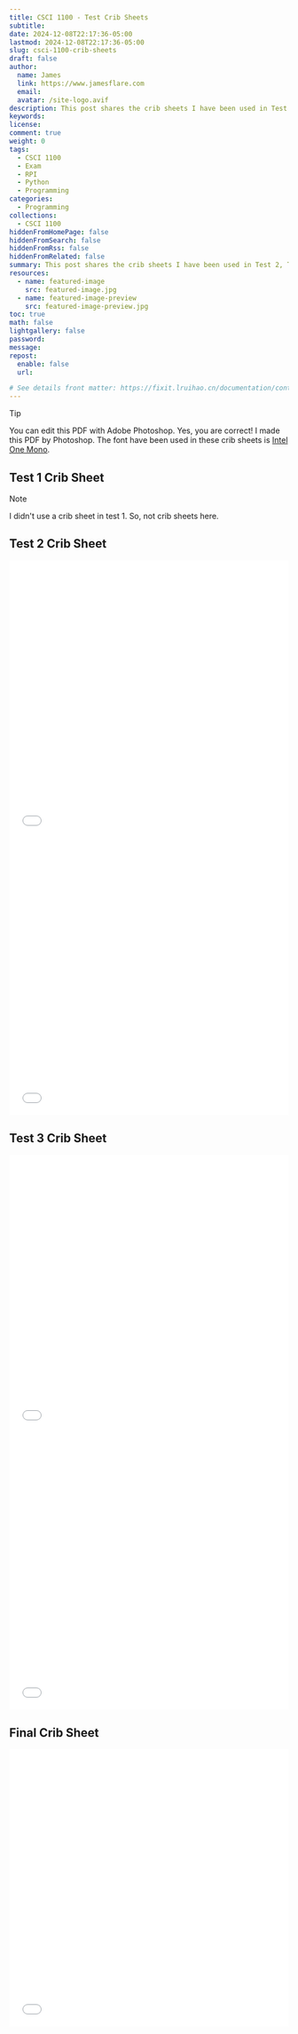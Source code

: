 ```yaml
---
title: CSCI 1100 - Test Crib Sheets
subtitle:
date: 2024-12-08T22:17:36-05:00
lastmod: 2024-12-08T22:17:36-05:00
slug: csci-1100-crib-sheets
draft: false
author:
  name: James
  link: https://www.jamesflare.com
  email:
  avatar: /site-logo.avif
description: This post shares the crib sheets I have been used in Test 2, Test 3 and Final of CSCI 1100.
keywords:
license:
comment: true
weight: 0
tags:
  - CSCI 1100
  - Exam
  - RPI
  - Python
  - Programming
categories:
  - Programming
collections:
  - CSCI 1100
hiddenFromHomePage: false
hiddenFromSearch: false
hiddenFromRss: false
hiddenFromRelated: false
summary: This post shares the crib sheets I have been used in Test 2, Test 3 and Final of CSCI 1100.
resources:
  - name: featured-image
    src: featured-image.jpg
  - name: featured-image-preview
    src: featured-image-preview.jpg
toc: true
math: false
lightgallery: false
password:
message:
repost:
  enable: false
  url:

# See details front matter: https://fixit.lruihao.cn/documentation/content-management/introduction/#front-matter
---
```


<!--more-->

> [!TIP]
> You can edit this PDF with Adobe Photoshop. Yes, you are correct! I made this PDF by Photoshop. The font have been used in these crib sheets is [Intel One Mono](https://github.com/intel/intel-one-mono).

## Test 1 Crib Sheet

> [!NOTE]
> I didn't use a crib sheet in test 1. So, not crib sheets here.

## Test 2 Crib Sheet

<div style="width: 100%; max-width: 600px; margin: 0 auto; display: block;">
  <embed src="Test 2 Crib Sheet A.pdf" type="application/pdf" width="100%" height="500px">
</div>

<div style="width: 100%; max-width: 600px; margin: 0 auto; display: block;">
  <embed src="Test 2 Crib Sheet B.pdf" type="application/pdf" width="100%" height="500px">
</div>

## Test 3 Crib Sheet

<div style="width: 100%; max-width: 600px; margin: 0 auto; display: block;">
  <embed src="Test 3 Crib Sheet A.pdf" type="application/pdf" width="100%" height="500px">
</div>

<div style="width: 100%; max-width: 600px; margin: 0 auto; display: block;">
  <embed src="Test 3 Crib Sheet B.pdf" type="application/pdf" width="100%" height="500px">
</div>

## Final Crib Sheet

<div style="width: 100%; max-width: 600px; margin: 0 auto; display: block;">
  <embed src="Final Crib Sheet A.pdf" type="application/pdf" width="100%" height="500px">
</div>
